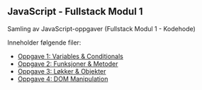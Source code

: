 ## JavaScript - Fullstack Modul 1
Samling av JavaScript-oppgaver (Fullstack Modul 1 - Kodehode)

Inneholder følgende filer:
* [Oppgave 1: Variables & Conditionals]()
* [Oppgave 2: Funksjoner & Metoder]()
* [Oppgave 3: Løkker & Objekter]()
* [Oppgave 4: DOM Manipulation]()
